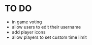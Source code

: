 # TO DO
- in game voting
- allow users to edit their username
- add player icons
- allow players to set custom time limit